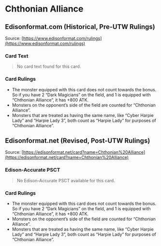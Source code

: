 # Chthonian Alliance

## Edisonformat.com (Historical, Pre-UTW Rulings)

Source: [https://www.edisonformat.com/rulings](https://www.edisonformat.com/rulings)

### Card Text

> No card text found for this card.

### Card Rulings

*   The monster equipped with this card does not count towards the bonus. So if you have 2 “Dark Magicians” on the field, and 1 is equipped with “Chthonian Alliance”, it has +800 ATK.
*   Monsters on the opponent’s side of the field are counted for “Chthonian Alliance”.
*   Monsters that are treated as having the same name, like “Cyber Harpie Lady” and “Harpie Lady 3”, both count as “Harpie Lady” for purposes of “Chthonian Alliance”.

## Edisonformat.net (Revised, Post-UTW Rulings)

Source: [https://edisonformat.net/card?name=Chthonian%20Alliance](https://edisonformat.net/card?name=Chthonian%20Alliance)

### Edison-Accurate PSCT

> No Edison-Accurate PSCT available for this card.

### Card Rulings

*   The monster equipped with this card does not count towards the bonus. So if you have 2 “Dark Magicians” on the field, and 1 is equipped with “Chthonian Alliance”, it has +800 ATK.
*   Monsters on the opponent’s side of the field are counted for “Chthonian Alliance”.
*   Monsters that are treated as having the same name, like “Cyber Harpie Lady” and “Harpie Lady 3”, both count as “Harpie Lady” for purposes of “Chthonian Alliance”.
            